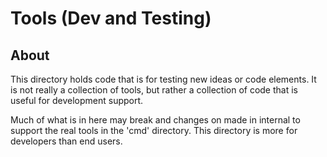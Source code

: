# Tools (Dev and Testing)

## About

This directory holds code that is for testing new ideas or code elements.  It is not
really a collection of tools, but rather a collection of code that is useful for development
support.

Much of what is in here may break and changes on made in internal to support the real tools
in the 'cmd' directory.  This directory is more for developers than end users. 



